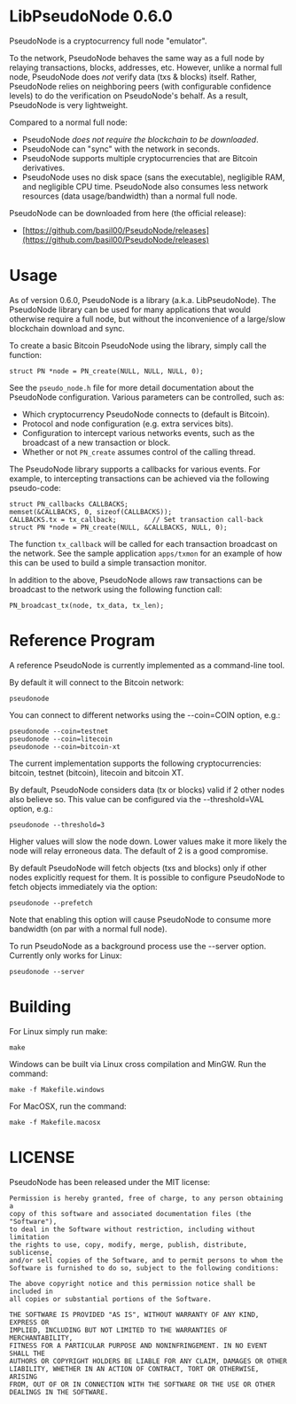 LibPseudoNode 0.6.0
===================

PseudoNode is a cryptocurrency full node "emulator".

To the network, PseudoNode behaves the same way as a full node by relaying
transactions, blocks, addresses, etc.  However, unlike a normal full
node, PseudoNode does *not* verify data (txs & blocks) itself.  Rather,
PseudoNode relies on neighboring peers (with configurable confidence levels)
to do the verification on PseudoNode's behalf.  As a result, PseudoNode is
very lightweight.

Compared to a normal full node:

* PseudoNode *does not require the blockchain to be downloaded*.
* PseudoNode can "sync" with the network in seconds.
* PseudoNode supports multiple cryptocurrencies that are Bitcoin derivatives.
* PseudoNode uses no disk space (sans the executable), negligible RAM, and
  negligible CPU time.  PseudoNode also consumes less network resources
  (data usage/bandwidth) than a normal full node.

PseudoNode can be downloaded from here (the official release):

* [https://github.com/basil00/PseudoNode/releases](https://github.com/basil00/PseudoNode/releases)

Usage
=====

As of version 0.6.0, PseudoNode is a library (a.k.a. LibPseudoNode).  The
PseudoNode library can be used for many applications that would otherwise
require a full node, but without the inconvenience of a large/slow blockchain
download and sync.

To create a basic Bitcoin PseudoNode using the library, simply call the
function:

    struct PN *node = PN_create(NULL, NULL, NULL, 0);

See the `pseudo_node.h` file for more detail documentation about the
PseudoNode configuration.  Various parameters can be controlled, such
as:

* Which cryptocurrency PseudoNode connects to (default is Bitcoin).
* Protocol and node configuration (e.g. extra services bits).
* Configuration to intercept various networks events, such as the broadcast
  of a new transaction or block.
* Whether or not `PN_create` assumes control of the calling thread.

The PseudoNode library supports a callbacks for various events.  For example,
to intercepting transactions can be achieved via the following pseudo-code:

    struct PN_callbacks CALLBACKS;
    memset(&CALLBACKS, 0, sizeof(CALLBACKS));
    CALLBACKS.tx = tx_callback;         // Set transaction call-back
    struct PN *node = PN_create(NULL, &CALLBACKS, NULL, 0);

The function `tx_callback` will be called for each transaction broadcast on
the network.  See the sample application `apps/txmon` for an example of how
this can be used to build a simple transaction monitor.

In addition to the above, PseudoNode allows raw transactions can be broadcast
to the network using the following function call:

    PN_broadcast_tx(node, tx_data, tx_len);

Reference Program
=================

A reference PseudoNode is currently implemented as a command-line tool.

By default it will connect to the Bitcoin network:

    pseudonode

You can connect to different networks using the --coin=COIN option, e.g.:

    pseudonode --coin=testnet
    pseudonode --coin=litecoin
    pseudonode --coin=bitcoin-xt

The current implementation supports the following cryptocurrencies: bitcoin,
testnet (bitcoin), litecoin and bitcoin XT.

By default, PseudoNode considers data (tx or blocks) valid if 2 other nodes
also believe so.  This value can be configured via the --threshold=VAL option,
e.g.:

    pseudonode --threshold=3

Higher values will slow the node down.  Lower values make it more likely the
node will relay erroneous data.  The default of 2 is a good compromise.

By default PseudoNode will fetch objects (txs and blocks) only if other nodes
explicitly request for them.  It is possible to configure PseudoNode to fetch
objects immediately via the option:

    pseudonode --prefetch

Note that enabling this option will cause PseudoNode to consume more bandwidth
(on par with a normal full node).

To run PseudoNode as a background process use the --server option.  Currently
only works for Linux:

    pseudonode --server

Building
========

For Linux simply run make:

    make

Windows can be built via Linux cross compilation and MinGW.  Run the command:

    make -f Makefile.windows

For MacOSX, run the command:

    make -f Makefile.macosx

LICENSE
=======

PseudoNode has been released under the MIT license:

    Permission is hereby granted, free of charge, to any person obtaining a
    copy of this software and associated documentation files (the "Software"),
    to deal in the Software without restriction, including without limitation
    the rights to use, copy, modify, merge, publish, distribute, sublicense,
    and/or sell copies of the Software, and to permit persons to whom the
    Software is furnished to do so, subject to the following conditions:
    
    The above copyright notice and this permission notice shall be included in
    all copies or substantial portions of the Software.
    
    THE SOFTWARE IS PROVIDED "AS IS", WITHOUT WARRANTY OF ANY KIND, EXPRESS OR
    IMPLIED, INCLUDING BUT NOT LIMITED TO THE WARRANTIES OF MERCHANTABILITY,
    FITNESS FOR A PARTICULAR PURPOSE AND NONINFRINGEMENT. IN NO EVENT SHALL THE
    AUTHORS OR COPYRIGHT HOLDERS BE LIABLE FOR ANY CLAIM, DAMAGES OR OTHER
    LIABILITY, WHETHER IN AN ACTION OF CONTRACT, TORT OR OTHERWISE, ARISING
    FROM, OUT OF OR IN CONNECTION WITH THE SOFTWARE OR THE USE OR OTHER
    DEALINGS IN THE SOFTWARE.

